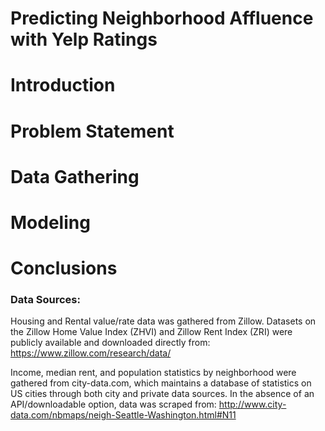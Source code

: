 # Predicting Neighborhood Affluence with Yelp Ratings

# Introduction

# Problem Statement

# Data Gathering

# Modeling

# Conclusions

### Data Sources:
Housing and Rental value/rate data was gathered from Zillow. Datasets on the Zillow Home Value Index (ZHVI) and Zillow Rent Index (ZRI) were publicly available and downloaded directly from: https://www.zillow.com/research/data/

Income, median rent, and population statistics by neighborhood were gathered from city-data.com, which maintains a database of statistics on US cities through both city and private data sources. In the absence of an API/downloadable option, data was scraped from: http://www.city-data.com/nbmaps/neigh-Seattle-Washington.html#N11
